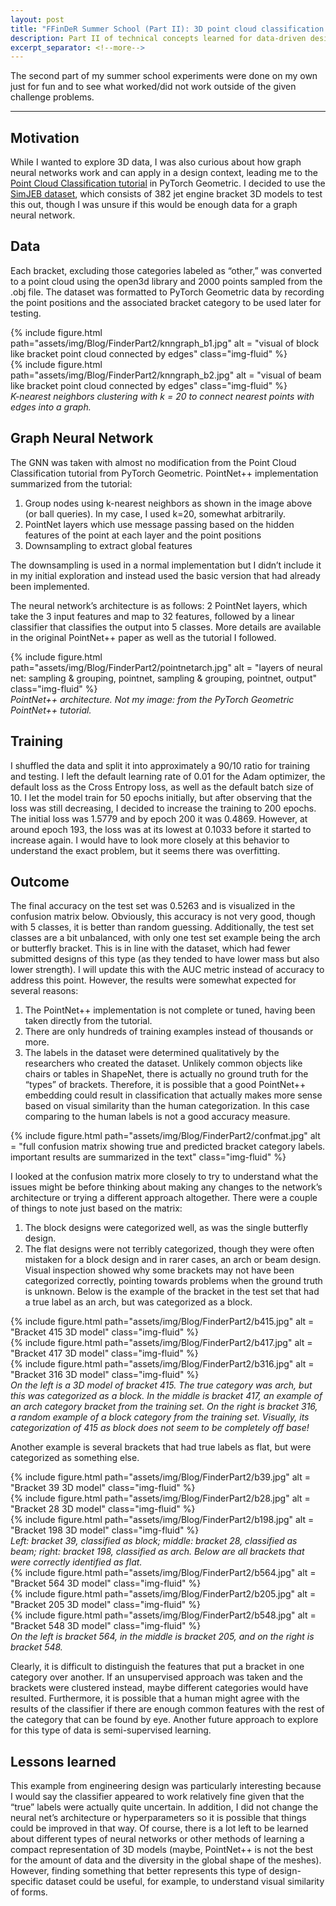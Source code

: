 ```yaml
---
layout: post
title: "FFinDeR Summer School (Part II): 3D point cloud classification using graph neural networks"
description: Part II of technical concepts learned for data-driven design
excerpt_separator: <!--more-->
---
```

The second part of my summer school experiments were done on my own just for fun and to see what worked/did not work outside of the given challenge problems.
<!--more-->

---

## Motivation
While I wanted to explore 3D data, I was also curious about how graph neural networks work and can apply in a design context, leading me to the [Point Cloud Classification tutorial](https://colab.research.google.com/drive/1D45E5bUK3gQ40YpZo65ozs7hg5l-eo_U?usp=sharing) in PyTorch Geometric. I decided to use the [SimJEB dataset](https://simjeb.github.io/), which consists of 382 jet engine bracket 3D models to test this out, though I was unsure if this would be enough data for a graph neural network. 

## Data
Each bracket, excluding those categories labeled as “other,” was converted to a point cloud using the open3d library and 2000 points sampled from the .obj file. The dataset was formatted to PyTorch Geometric data by recording the point positions and the associated bracket category to be used later for testing.

<div class="row justify-content-sm-center">
    <div class="col-sm-6 mt-3 mt-md-0">
        {% include figure.html path="assets/img/Blog/FinderPart2/knngraph_b1.jpg" alt = "visual of block like bracket point cloud connected by edges"  class="img-fluid" %}
    </div>
    <div class="col-sm-6 mt-3 mt-md-0">
        {% include figure.html path="assets/img/Blog/FinderPart2/knngraph_b2.jpg" alt = "visual of beam like bracket point cloud connected by edges" class="img-fluid" %}
    </div>
</div>
<div class="caption">
    <i>K-nearest neighbors clustering with k = 20 to connect nearest points with edges into a graph.</i>
</div>

## Graph Neural Network
The GNN was taken with almost no modification from the Point Cloud Classification tutorial from PyTorch Geometric. PointNet++ implementation summarized from the tutorial:  
1. Group nodes using k-nearest neighbors as shown in the image above (or ball queries). In my case, I used k=20, somewhat arbitrarily. 
2. PointNet layers which use message passing based on the hidden features of the point at each layer and the point positions
3. Downsampling to extract global features  

The downsampling is used in a normal implementation but I didn’t include it in my initial exploration and instead used the basic version that had already been implemented.

The neural network’s architecture is as follows: 2 PointNet layers, which take the 3 input features and map to 32 features, followed by a linear classifier that classifies the output into 5 classes. More details are available in the original PointNet++ paper as well as the tutorial I followed.

<div class="row justify-content-sm-center">
    <div class="col-sm mt-3 mt-md-0">
        {% include figure.html path="assets/img/Blog/FinderPart2/pointnetarch.jpg" alt = "layers of neural net: sampling & grouping, pointnet, sampling & grouping, pointnet, output" class="img-fluid" %}
    </div>
</div>
<div class="caption">
    <i>PointNet++ architecture. Not my image: from the PyTorch Geometric PointNet++ tutorial.</i>  
</div>

## Training
I shuffled the data and split it into approximately a 90/10 ratio for training and testing. I left the default learning rate of 0.01 for the Adam optimizer, the default loss as the Cross Entropy loss, as well as the default batch size of 10. I let the model train for 50 epochs initially, but after observing that the loss was still decreasing, I decided to increase the training to 200 epochs. The initial loss was 1.5779 and by epoch 200 it was 0.4869. However, at around epoch 193, the loss was at its lowest at 0.1033 before it started to increase again. I would have to look more closely at this behavior to understand the exact problem, but it seems there was overfitting. 

## Outcome
The final accuracy on the test set was 0.5263 and is visualized in the confusion matrix below. Obviously, this accuracy is not very good, though with 5 classes, it is better than random guessing. Additionally, the test set classes are a bit unbalanced, with only one test set example being the arch or butterfly bracket. This is in line with the dataset, which had fewer submitted designs of this type (as they tended to have lower mass but also lower strength). I will update this with the AUC metric instead of accuracy to address this point. However, the results were somewhat expected for several reasons:  
1. The PointNet++ implementation is not complete or tuned, having been taken directly from the tutorial. 
2. There are only hundreds of training examples instead of thousands or more. 
3. The labels in the dataset were determined qualitatively by the researchers who created the dataset. Unlikely common objects like chairs or tables in ShapeNet, there is actually no ground truth for the “types” of brackets. Therefore, it is possible that a good PointNet++ embedding could result in classification that actually makes more sense based on visual similarity than the human categorization. In this case comparing to the human labels is not a good accuracy measure.

<div class="row justify-content-sm-center">
    <div class="col-sm mt-3 mt-md-0">
        {% include figure.html path="assets/img/Blog/FinderPart2/confmat.jpg" alt = "full confusion matrix showing true and predicted bracket category labels. important results are summarized in the text"  class="img-fluid" %}
    </div>
</div>

I looked at the confusion matrix more closely to try to understand what the issues might be before thinking about making any changes to the network’s architecture or trying a different approach altogether. There were a couple of things to note just based on the matrix:  
1. The block designs were categorized well, as was the single butterfly design.
2. The flat designs were not terribly categorized, though they were often mistaken for a block design and in rarer cases, an arch or beam design.  
Visual inspection showed why some brackets may not have been categorized correctly, pointing towards problems when the ground truth is unknown. Below is the example of the bracket in the test set that had a true label as an arch, but was categorized as a block.

<div class="row justify-content-sm-center">
    <div class="col-sm-4 mt-3 mt-md-0">
        {% include figure.html path="assets/img/Blog/FinderPart2/b415.jpg" alt = "Bracket 415 3D model"  class="img-fluid" %}
    </div>
    <div class="col-sm-4 mt-3 mt-md-0">
        {% include figure.html path="assets/img/Blog/FinderPart2/b417.jpg" alt = "Bracket 417 3D model"  class="img-fluid" %}
    </div>
    <div class="col-sm-4 mt-3 mt-md-0">
        {% include figure.html path="assets/img/Blog/FinderPart2/b316.jpg" alt = "Bracket 316 3D model"  class="img-fluid" %}
    </div>
</div>
<div class="caption">
    <i>On the left is a 3D model of bracket 415. The true category was arch, but this was categorized as a block. In the middle is bracket 417, an example of an arch category bracket from the training set. On the right is bracket 316, a random example of a block category from the training set. Visually, its categorization of 415 as block does not seem to be completely off base!</i>
</div>

Another example is several brackets that had true labels as flat, but were categorized as something else. 

<div class="row justify-content-sm-center">
    <div class="col-sm-4 mt-3 mt-md-0">
        {% include figure.html path="assets/img/Blog/FinderPart2/b39.jpg" alt = "Bracket 39 3D model"  class="img-fluid" %}
    </div>
    <div class="col-sm-4 mt-3 mt-md-0">
        {% include figure.html path="assets/img/Blog/FinderPart2/b28.jpg" alt = "Bracket 28 3D model"  class="img-fluid" %}
    </div>
    <div class="col-sm-4 mt-3 mt-md-0">
        {% include figure.html path="assets/img/Blog/FinderPart2/b198.jpg" alt = "Bracket 198 3D model"  class="img-fluid" %}
    </div>
</div>
<div class="caption">
    <i>Left: bracket 39, classified as block; middle: bracket 28, classified as beam; right: bracket 198, classified as arch. Below are all brackets that were correctly identified as flat.</i>
</div>

<div class="row justify-content-sm-center">
    <div class="col-sm-4 mt-3 mt-md-0">
        {% include figure.html path="assets/img/Blog/FinderPart2/b564.jpg" alt = "Bracket 564 3D model"  class="img-fluid" %}
    </div>
    <div class="col-sm-4 mt-3 mt-md-0">
        {% include figure.html path="assets/img/Blog/FinderPart2/b205.jpg" alt = "Bracket 205 3D model"  class="img-fluid" %}
    </div>
    <div class="col-sm-4 mt-3 mt-md-0">
        {% include figure.html path="assets/img/Blog/FinderPart2/b548.jpg" alt = "Bracket 548 3D model"  class="img-fluid" %}
    </div>
</div>
<div class="caption">
    <i>On the left is bracket 564, in the middle is bracket 205, and on the right is bracket 548.</i>
</div>

Clearly, it is difficult to distinguish the features that put a bracket in one category over another. If an unsupervised approach was taken and the brackets were clustered instead, maybe different categories would have resulted. Furthermore, it is possible that a human might agree with the results of the classifier if there are enough common features with the rest of the category that can be found by eye. Another future approach to explore for this type of data is semi-supervised learning.

## Lessons learned
This example from engineering design was particularly interesting because I would say the classifier appeared to work relatively fine given that the “true” labels were actually quite uncertain. In addition, I did not change the neural net’s architecture or hyperparameters so it is possible that things could be improved in that way. Of course, there is a lot left to be learned about different types of neural networks or other methods of learning a compact representation of 3D models (maybe, PointNet++ is not the best for the amount of data and the diversity in the global shape of the meshes). However, finding something that better represents this type of design-specific dataset could be useful, for example, to understand visual similarity of forms.

